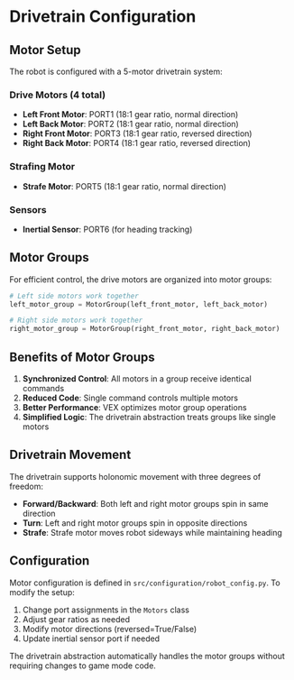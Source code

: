 # Drivetrain Configuration

## Motor Setup

The robot is configured with a 5-motor drivetrain system:

### Drive Motors (4 total)
- **Left Front Motor**: PORT1 (18:1 gear ratio, normal direction)
- **Left Back Motor**: PORT2 (18:1 gear ratio, normal direction)
- **Right Front Motor**: PORT3 (18:1 gear ratio, reversed direction)
- **Right Back Motor**: PORT4 (18:1 gear ratio, reversed direction)

### Strafing Motor
- **Strafe Motor**: PORT5 (18:1 gear ratio, normal direction)

### Sensors
- **Inertial Sensor**: PORT6 (for heading tracking)

## Motor Groups

For efficient control, the drive motors are organized into motor groups:

```python
# Left side motors work together
left_motor_group = MotorGroup(left_front_motor, left_back_motor)

# Right side motors work together  
right_motor_group = MotorGroup(right_front_motor, right_back_motor)
```

## Benefits of Motor Groups

1. **Synchronized Control**: All motors in a group receive identical commands
2. **Reduced Code**: Single command controls multiple motors
3. **Better Performance**: VEX optimizes motor group operations
4. **Simplified Logic**: The drivetrain abstraction treats groups like single motors

## Drivetrain Movement

The drivetrain supports holonomic movement with three degrees of freedom:

- **Forward/Backward**: Both left and right motor groups spin in same direction
- **Turn**: Left and right motor groups spin in opposite directions
- **Strafe**: Strafe motor moves robot sideways while maintaining heading

## Configuration

Motor configuration is defined in `src/configuration/robot_config.py`. To modify the setup:

1. Change port assignments in the `Motors` class
2. Adjust gear ratios as needed
3. Modify motor directions (reversed=True/False)
4. Update inertial sensor port if needed

The drivetrain abstraction automatically handles the motor groups without requiring changes to game mode code.
